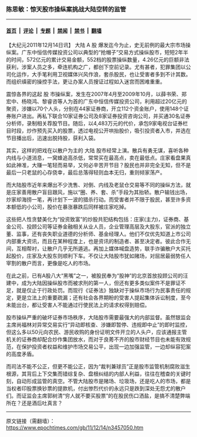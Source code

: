 ### 陈思敏：惊天股市操纵案挑战大陆空转的监管

---

#### [首页](../../../..?n3457050) &nbsp;|&nbsp; [评论](../../../../../epoch-comment?n3457050) &nbsp;|&nbsp; [专题](../../../../../epoch-special?n3457050) &nbsp;|&nbsp; [禁闻](../../../../../epoch-news?n3457050) &nbsp;|&nbsp; [禁书](../../../../../books?n3457050) &nbsp;|&nbsp; [翻墙](https://github.com/gfw-breaker/nogfw/blob/master/README.md?n3457050)


<div class="post_content" id="artbody" itemprop="articleBody">
 <!-- article content begin -->
 <p>
  【大纪元2011年12月14日讯】
  <ok href="https://www.epochtimes.com/gb/tag/%E5%A4%A7%E9%99%86.html">
   大陆
  </ok>
  A
  <ok href="https://www.epochtimes.com/gb/tag/%E8%82%A1.html">
   股
  </ok>
  爆发迄今为止，史无前例的最大宗市场操纵案。广东中恒信传媒投资公司以典型的“抢帽子”交易方式操纵股市，短短2年半的时间，572亿元的累计交易金额，552档的股票操纵数量，4.26亿元的巨额非法获利，涉案人员之多，牵连机构之广，都创下空前记录。尤有甚者，犯罪集团以公司化运作，大手笔利用卫视媒体兴风作浪，套杀股民，也让受害者多到不计其数。而组织缜密的操控手法，更让办案人员搜证过程如入迷宫而困难重重。
 </p>
 <p>
  震惊各界的这起
  <ok href="https://www.epochtimes.com/gb/tag/%E8%82%A1.html">
   股
  </ok>
  市操纵案，发生在2007年4月至2009年10月，以薛书荣、郑宏中、杨晓鸿、黎睿咨等人为首的广东中恒信传媒投资公司，利用超过20亿元的聚资，涉嫌以70个人头，分别在44家证券商，开立112个资金账户，使用148个证券账户进出。再私下联合10家证券公司及8家证券投资咨询公司，并买通30名证券分析师，录制相关荐股节目。随后，以4,483万元的代价，承包9家电视台证券栏目时段，炒作预先买入的股票，透过电视公开哄抬股价，吸引投资者入市，并选在节目播出后，迅速出脱持股，获利入袋。
 </p>
 <p>
  其实，这样的把戏在以散户为主的
  <ok href="https://www.epochtimes.com/gb/tag/%E5%A4%A7%E9%99%86.html">
   大陆
  </ok>
  股市经常上演。散兵有勇无谋，喜听各种内线与小道消息，一窝蜂追高杀低，常常买在最高点，卖在最低点。庄家看盘果真如此神准，大赚一笔轻而易举，又何必辛苦开节目？股民也并非完全无知，但不是最后一只老鼠的心存侥幸，最后总落得轻则血本无归，重则倾家荡产。
 </p>
 <p>
  而大陆股市近年来爆出不少洗售、对倒、内线及老鼠仓交易等不同的操纵方法，就是庄家善用散户盲目跟风，施以“圈、养、套、杀”手段为其抬轿。散户输钱出场，炒家却海捞一笔，再计划下一波的猎杀行动。而受害者并不限于股民，甚至许多资本额低的小公司，股价在暴涨暴跌后同样被庄家吃掉。
 </p>
 <p>
  这些把人性贪婪美化为“投资致富”的炒股共犯结构包括：庄家(主力)，证券商、基金公司、投顾公司等证券金融相关从业人员，企业管理高层及大股东，官派的独立董、监事，还有丧失职业道德的分析师、基金经理人。他们不仅优先知道上市公司内部重大资讯，而且在某种程度上，也是资讯的制造者、甚至决定者。彼此合作无间，互相帮衬，让散户几乎无所遁逃。再加上媒体喊盘造势，联手诈骗散户大买托起股价，庄家及大股东则顺利下车。不仅让大陆股市犹如赌场，对屈居最弱势任人宰割的散户而言，更像是吃人的市场。
 </p>
 <p>
  在此之前，已有A股八大“黑嘴”之一，被股民奉为“股神”的北京首放投顾公司的汪建中，成为大陆因操纵股市而被求刑的第一人，但还有更多类似案件不是罪证不足，就是仅止于行政处罚。而现行《证券法》独缺对于操纵市场行为民事责任的规定，更是立法上的重要疏漏；还有社会各界期盼的受害人提起集体诉讼制度，至今未能出台，都让受害人不能通过行使民法上的请求权得到赔偿。
 </p>
 <p>
  股市操纵严重的破坏证券市场秩序，大陆股市需要最强大的内部监督。虽然银监会主席尚福林对异常交易实行“异动即核查、涉嫌即暂停、违规即中止”的即时监控，但这么多以50元向农民、游民收购的身份证明文件开立的人头户，应该通报主管机关的证券商却配合炒作集团放水，而对于良莠不齐的股市财经节目也未能有效规范，在保护投资者权益和维护市场交易公平，出现一边加强监管，一边却纵容犯案的高度矛盾。
 </p>
 <p>
  而司法不能不公正，但更不能公正，因为“裁判兼球员”正是股市监管机制腐败滋生根源，其背后上下交集而错综复杂、盘根纠结的内部人利益，往往在稽查的关键时刻，自动形成监管的真空。不管大陆股市是赌场、垃圾场，还是吃人的市场，都是当权者印股票换钞票的提款机，付出惨烈代价的永远只是跌到深处无怨尤的散户们。而证监会主席郭树清“穷人就不要买股票”的在股民伤口洒盐，是搞不清楚弊端所在？还是酒后吐真言？
 </p>
 <p>
 </p>
 <!-- article content end -->
 <div id="below_article_ad">
 </div>
</div>


---

原文链接（需翻墙）：https://www.epochtimes.com/gb/11/12/14/n3457050.htm